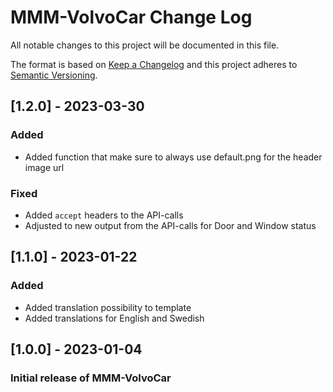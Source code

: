 # MMM-VolvoCar Change Log

All notable changes to this project will be documented in this file.

The format is based on [Keep a Changelog](http://keepachangelog.com/)
and this project adheres to [Semantic Versioning](http://semver.org/).
## [1.2.0] - 2023-03-30

### Added

- Added function that make sure to always use default.png for the header image url

### Fixed

- Added `accept` headers to the API-calls
- Adjusted to new output from the API-calls for Door and Window status

## [1.1.0] - 2023-01-22

### Added

- Added translation possibility to template
- Added translations for English and Swedish

## [1.0.0] - 2023-01-04

### Initial release of MMM-VolvoCar